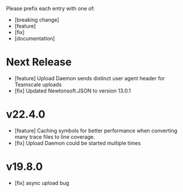 Please prefix each entry with one of: 

- [breaking change]
- [feature]
- [fix]
- [documentation]

# Next Release
- [feature] Upload Daemon sends distinct user agent header for Teamscale uploads
- [fix] Updated Newtonsoft.JSON to version 13.0.1

# v22.4.0
- [feature] Caching symbols for better performance when converting many trace files to line coverage.
- [fix] Upload Daemon could be started multiple times

# v19.8.0
- [fix] async upload bug
